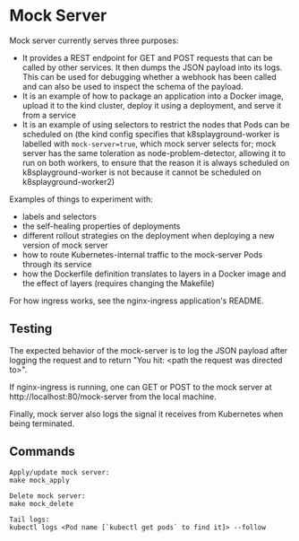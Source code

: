 # Mock Server
Mock server currently serves three purposes:

- It provides a REST endpoint for GET and POST requests that can be called by other services. It then dumps the JSON payload into its logs. This can be used for debugging whether a webhook has been called and can also be used to inspect the schema of the payload.
- It is an example of how to package an application into a Docker image, upload it to the kind cluster, deploy it using a deployment, and serve it from a service
- It is an example of using selectors to restrict the nodes that Pods can be scheduled on (the kind config specifies that k8splayground-worker is labelled with `mock-server=true`, which mock server selects for; mock server has the same toleration as node-problem-detector, allowing it to run on both workers, to ensure that the reason it is always scheduled on k8splayground-worker is not because it cannot be scheduled on k8splayground-worker2)

Examples of things to experiment with:

- labels and selectors
- the self-healing properties of deployments
- different rollout strategies on the deployment when deploying a new version of mock server
- how to route Kubernetes-internal traffic to the mock-server Pods through its service
- how the Dockerfile definition translates to layers in a Docker image and the effect of layers (requires changing the Makefile)

For how ingress works, see the nginx-ingress application's README.

## Testing
The expected behavior of the mock-server is to log the JSON payload after logging the request and to return "You hit: \<path the request was directed to>".

If nginx-ingress is running, one can GET or POST to the mock server at http://localhost:80/mock-server from the local machine.

Finally, mock server also logs the signal it receives from Kubernetes when being terminated.

## Commands
```
Apply/update mock server:
make mock_apply

Delete mock server:
make mock_delete

Tail logs:
kubectl logs <Pod name [`kubectl get pods` to find it]> --follow
```
